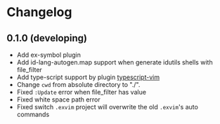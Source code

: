 # Changelog

## 0.1.0 (developing)

- Add ex-symbol plugin
- Add id-lang-autogen.map support when generate idutils shells with file_filter
- Add type-script support by plugin [typescript-vim](https://github.com/leafgarland/typescript-vim)
- Change `cwd` from absolute directory to "./".
- Fixed `:Update` error when file_filter has value
- Fixed white space path error
- Fixed switch `.exvim` project will overwrite the old `.exvim`'s auto commands

